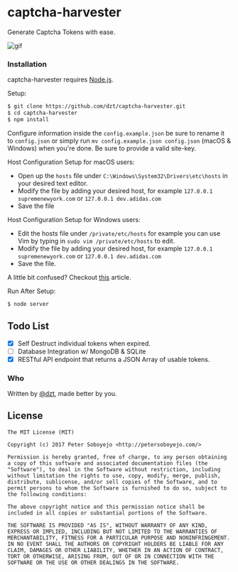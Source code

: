 # captcha-harvester
Generate Captcha Tokens with ease.

![gif](anim.gif)

### Installation

captcha-harvester requires [Node.js](http://nodejs.org/).

Setup:

```sh
$ git clone https://github.com/dzt/captcha-harvester.git
$ cd captcha-harvester
$ npm install
```

Configure information inside the `config.example.json` be sure to rename it to `config.json` or simply run `mv config.example.json config.json` (macOS & Windows) when you're done. Be sure to provide a valid site-key.

Host Configuration Setup for macOS users:
- Open up the `hosts` file under `C:\Windows\System32\Drivers\etc\hosts` in your desired text editor.
- Modify the file by adding your desired host, for example `127.0.0.1 supremenewyork.com` or `127.0.0.1 dev.adidas.com`
- Save the file

Host Configuration Setup for Windows users:
- Edit the hosts file under `/private/etc/hosts` for example you can use Vim by typing in `sudo vim /private/etc/hosts` to edit.
- Modify the file by adding your desired host, for example `127.0.0.1 supremenewyork.com` or `127.0.0.1 dev.adidas.com`
- Save the file.

A little bit confused? Checkout [this](https://support.rackspace.com/how-to/modify-your-hosts-file/) article.

Run After Setup:

```sh
$ node server
```

## Todo List
- [x] Self Destruct individual tokens when expired.
- [ ] Database Integration w/ MongoDB & SQLite
- [x] RESTful API endpoint that returns a JSON Array of usable tokens.

### Who

Written by <a href="http://petersoboyejo.com/">@dzt</a>, made better by you.

## License

```
The MIT License (MIT)

Copyright (c) 2017 Peter Soboyejo <http://petersoboyejo.com/>

Permission is hereby granted, free of charge, to any person obtaining a copy of this software and associated documentation files (the "Software"), to deal in the Software without restriction, including without limitation the rights to use, copy, modify, merge, publish, distribute, sublicense, and/or sell copies of the Software, and to permit persons to whom the Software is furnished to do so, subject to the following conditions:

The above copyright notice and this permission notice shall be included in all copies or substantial portions of the Software.

THE SOFTWARE IS PROVIDED "AS IS", WITHOUT WARRANTY OF ANY KIND, EXPRESS OR IMPLIED, INCLUDING BUT NOT LIMITED TO THE WARRANTIES OF MERCHANTABILITY, FITNESS FOR A PARTICULAR PURPOSE AND NONINFRINGEMENT. IN NO EVENT SHALL THE AUTHORS OR COPYRIGHT HOLDERS BE LIABLE FOR ANY CLAIM, DAMAGES OR OTHER LIABILITY, WHETHER IN AN ACTION OF CONTRACT, TORT OR OTHERWISE, ARISING FROM, OUT OF OR IN CONNECTION WITH THE SOFTWARE OR THE USE OR OTHER DEALINGS IN THE SOFTWARE.
```
